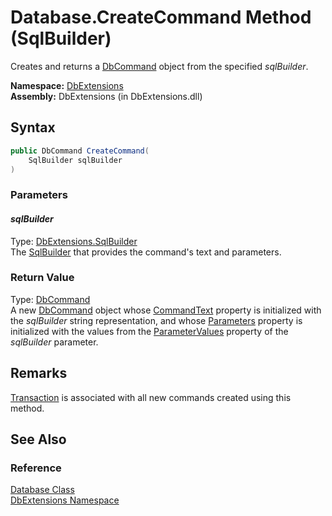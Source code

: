 Database.CreateCommand Method (SqlBuilder)
==========================================
Creates and returns a [DbCommand][1] object from the specified *sqlBuilder*.

**Namespace:** [DbExtensions][2]  
**Assembly:** DbExtensions (in DbExtensions.dll)

Syntax
------

```csharp
public DbCommand CreateCommand(
	SqlBuilder sqlBuilder
)
```

### Parameters

#### *sqlBuilder*
Type: [DbExtensions.SqlBuilder][3]  
The [SqlBuilder][3] that provides the command's text and parameters.

### Return Value
Type: [DbCommand][1]  
 A new [DbCommand][1] object whose [CommandText][4] property is initialized with the *sqlBuilder* string representation, and whose [Parameters][5] property is initialized with the values from the [ParameterValues][6] property of the *sqlBuilder* parameter. 

Remarks
-------
[Transaction][7] is associated with all new commands created using this method. 

See Also
--------

### Reference
[Database Class][8]  
[DbExtensions Namespace][2]  

[1]: http://msdn.microsoft.com/en-us/library/852d01k6
[2]: ../README.md
[3]: ../SqlBuilder/README.md
[4]: http://msdn.microsoft.com/en-us/library/9d2hk99t
[5]: http://msdn.microsoft.com/en-us/library/9czdkzd1
[6]: ../SqlBuilder/ParameterValues.md
[7]: Transaction.md
[8]: README.md
